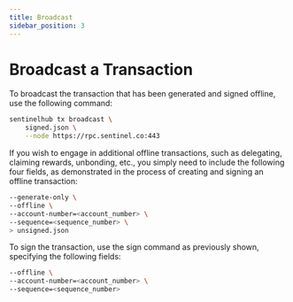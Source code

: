 ```yaml
---
title: Broadcast
sidebar_position: 3
---
```


# Broadcast a Transaction

To broadcast the transaction that has been generated and signed offline, use the following command:

```bash
sentinelhub tx broadcast \
    signed.json \
    --node https://rpc.sentinel.co:443
```

If you wish to engage in additional offline transactions, such as delegating, claiming rewards, unbonding, etc., you simply need to include the following four fields, as demonstrated in the process of creating and signing an offline transaction:

```bash
--generate-only \
--offline \
--account-number=<account_number> \
--sequence=<sequence_number> \
> unsigned.json
```

To sign the transaction, use the sign command as previously shown, specifying the following fields:

```bash
--offline \
--account-number=<account_number> \
--sequence=<sequence_number>
```